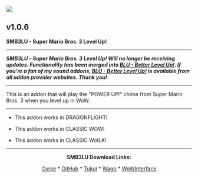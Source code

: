 [![](https://img.shields.io/static/v1?label=Donate&message=CashApp&color=brightgreen)](https://bit.ly/3fyxxSU)

v1.0.6
------------------------------

**SMB3LU - Super Mario Bros. 3 Level Up!**

------------------------------

***SMB3LU - Super Mario Bros. 3 Level Up! Will no longer be receiving updates. Functionality has been merged into [BLU - Better Level Up!](https://www.curseforge.com/wow/addons/blu-better-level-up "This link takes you to the Curseforge.com website, you may download it here and help support the developers."). If you're a fan of my sound addons, [BLU - Better Level Up!](https://www.curseforge.com/wow/addons/blu-better-level-up "This link takes you to the Curseforge.com website, you may download it here and help support the developers.") is available from all addon provider websites. Thank you!***

------------------------------

This is an addon that will play the "POWER UP!" chime from Super Mario Bros. 3 when you level up in WoW.

------------------------------

- This addon works in DRAGONFLIGHT!

- This addon works in CLASSIC WOW!

- This addon works in CLASSIC WotLK!

------------------------------
<div align="center">

**SMB3LU Download Links:**

[Curse](https://www.curseforge.com/wow/addons/smb3lu-super-mario-bros-3-level-up "This link takes you to the Curseforge.com website, you may download it here and help support the developers.") * [GitHub](https://github.com/donniedice/SMB3LU "This link takes you to the GitHub.com website, you may download it here.") * [Tukui](https://www.tukui.org/addons.php?id=236 "This link takes you to the Tukui.org website, you may download it here.") * [Wago](https://addons.wago.io/addons/smb3lu "This link takes you to the Wago.io website, you may download it here and help support the developers.") * [WoWInterface](https://www.wowinterface.com/downloads/info26264-SMB3LU-SuperMarioBros.3LevelUp.html "This link takes you to the WoWInterface.com website, you may download it here.")

</div>
